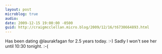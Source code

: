 ```yaml
---
layout: post
microblog: true
audio: 
date: 2009-12-15 19:00:00 -0500
guid: http://craigmcclellan.micro.blog/2009/12/16/t6730664893.html
---
```

Has been dating @laurakfagan for 2.5 years today. :-) Sadly I won't see her until 10:30 tonight. :-(
